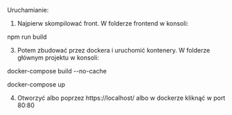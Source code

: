 Uruchamianie:
1. Najpierw skompilować front.
W folderze frontend w konsoli:

npm run build

3. Potem zbudować przez dockera i uruchomić kontenery.
W folderze głównym projektu w konsoli:
 
docker-compose build --no-cache

docker-compose up

4. Otworzyć albo poprzez https://localhost/ albo w dockerze kliknąć w port 80:80 
